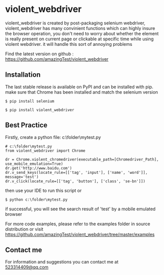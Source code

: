 # violent_webdriver

violent_webdriver is created by post-packaging selenium webdriver,  violent_webdriver has many convinient functions
which can highly insure the browser operation, you don't need to worry about whether the element is really present
on current page or clickable at specific time while using violent webdriver. it will handle this sort
of annoying problems

Find the latest version on github : https://github.com/amazingTest/violent_webdriver

## Installation

The last stable release is available on PyPI and can be installed with pip.
make sure that Chrome has been installed and match the selenium version

    $ pip install selenium

    $ pip install violent_webdriver

## Best Practice

Firstly, create a python file: c:\folder\mytest.py

    # c:\folder\mytest.py
    from violent_webdriver import Chrome

    dr = Chrome.violent_chromedriver(executable_path=[Chromedriver_Path], use_mobile_emulation=True)
    dr.get('http://www.baidu.com')
    dr.v_send_keys(locate_rule=[['tag', 'input'], ['name', 'word']], message='test')
    dr.v_click(locate_rule=[['tag', 'button'], ['class', 'se-bn']])

then use your IDE to run this script or

    $ python c:\folder\mytest.py

if successful, you will see the search result of 'test' by a mobile emulated browser

For more code examples, please refer to the examples folder in source distribution or
visit https://github.com/amazingTest/violent_webdriver/tree/master/examples

## Contact me

For information and suggestions you can contact me at 523314409@qq.com